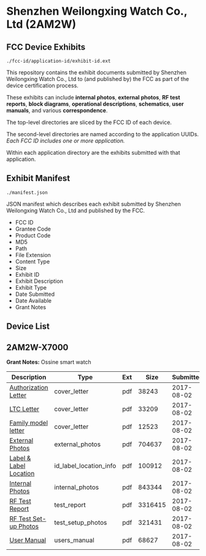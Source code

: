 # Shenzhen Weilongxing Watch Co., Ltd (2AM2W)
## FCC Device Exhibits

```
./fcc-id/application-id/exhibit-id.ext
```

This repository contains the exhibit documents submitted by Shenzhen Weilongxing Watch Co., Ltd to (and published by) the FCC as part of the device certification process.

These exhibits can include **internal photos**, **external photos**, **RF test reports**, **block diagrams**, **operational descriptions**, **schematics**, **user manuals**, and various **correspondence**.

The top-level directories are sliced by the FCC ID of each device.

The second-level directories are named according to the application UUIDs. *Each FCC ID includes one or more application.*

Within each application directory are the exhibits submitted with that application. 

## Exhibit Manifest

```
./manifest.json
```

JSON manifest which describes each exhibit submitted by Shenzhen Weilongxing Watch Co., Ltd and published by the FCC.

- FCC ID
- Grantee Code
- Product Code
- MD5
- Path
- File Extension
- Content Type
- Size
- Exhibit ID
- Exhibit Description
- Exhibit Type
- Date Submitted
- Date Available
- Grant Notes

## Device List
## 2AM2W-X7000
**Grant Notes:** Ossine smart watch

| Description | Type | Ext | Size | Submitted | Available |
| ----------- | ---- | --- | ---- | --------- | --------- |
| [Authorization Letter](2AM2W-X7000/117d2a64dc82d1d6455be4847c92bf7d/3492190.pdf) | cover_letter | pdf | 38243 | 2017-08-02 | 2017-08-02 |
| [LTC Letter](2AM2W-X7000/117d2a64dc82d1d6455be4847c92bf7d/3492191.pdf) | cover_letter | pdf | 33209 | 2017-08-02 | 2017-08-02 |
| [Family model letter](2AM2W-X7000/117d2a64dc82d1d6455be4847c92bf7d/3492192.pdf) | cover_letter | pdf | 12523 | 2017-08-02 | 2017-08-02 |
| [External Photos](2AM2W-X7000/117d2a64dc82d1d6455be4847c92bf7d/3492193.pdf) | external_photos | pdf | 704637 | 2017-08-02 | 2017-08-02 |
| [Label & Label Location](2AM2W-X7000/117d2a64dc82d1d6455be4847c92bf7d/3492196.pdf) | id_label_location_info | pdf | 100912 | 2017-08-02 | 2017-08-02 |
| [Internal Photos](2AM2W-X7000/117d2a64dc82d1d6455be4847c92bf7d/3492198.pdf) | internal_photos | pdf | 843344 | 2017-08-02 | 2017-08-02 |
| [RF Test Report](2AM2W-X7000/117d2a64dc82d1d6455be4847c92bf7d/3492203.pdf) | test_report | pdf | 3316415 | 2017-08-02 | 2017-08-02 |
| [RF Test Set-up Photos](2AM2W-X7000/117d2a64dc82d1d6455be4847c92bf7d/3492205.pdf) | test_setup_photos | pdf | 321431 | 2017-08-02 | 2017-08-02 |
| [User Manual](2AM2W-X7000/117d2a64dc82d1d6455be4847c92bf7d/3492206.pdf) | users_manual | pdf | 68627 | 2017-08-02 | 2017-08-02 |
